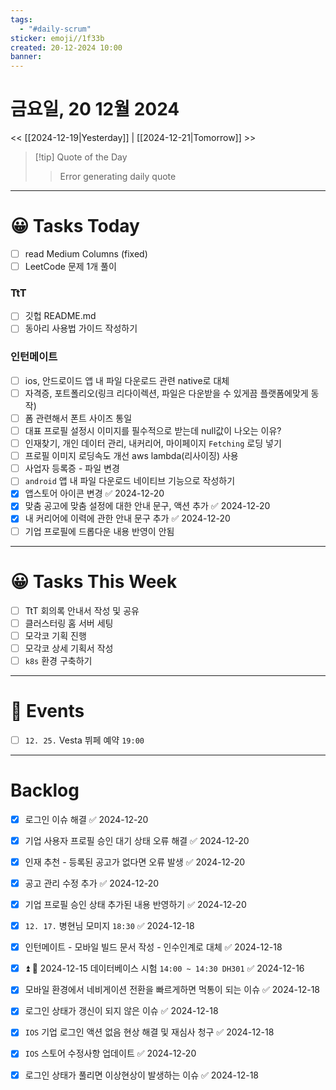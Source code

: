 ```yaml
---
tags:
  - "#daily-scrum"
sticker: emoji//1f33b
created: 20-12-2024 10:00
banner:
---
```

# 금요일, 20 12월 2024
<< [[2024-12-19|Yesterday]] | [[2024-12-21|Tomorrow]] >>

> [!tip] Quote of the Day  
> > Error generating daily quote

---

#  😀 Tasks Today
- [ ] read Medium Columns (fixed)
- [ ] LeetCode 문제 1개 풀이

### TtT
- [ ] 깃헙 README.md
- [ ] 동아리 사용법 가이드 작성하기
### 인턴메이트
- [ ] ios, 안드로이드 앱 내 파일 다운로드 관련 native로 대체
- [ ] 자격증, 포트폴리오(링크 리다이렉션, 파일은 다운받을 수 있게끔 플랫폼에맞게 동작)
- [ ] 폼 관련해서 폰트 사이즈 통일
- [ ] 대표 프로필 설정시 이미지를 필수적으로 받는데 null값이 나오는 이유?
- [ ] 인재찾기, 개인 데이터 관리, 내커리어, 마이페이지 `Fetching` 로딩 넣기
- [ ] 프로필 이미지 로딩속도 개선 aws lambda(리사이징) 사용
- [ ] 사업자 등록증 - 파일 변경
- [ ] `android` 앱 내 파일 다운로드 네이티브 기능으로 작성하기
- [x] 앱스토어 아이콘 변경 ✅ 2024-12-20
- [x] 맞춤 공고에 맞춤 설정에 대한 안내 문구, 액션 추가 ✅ 2024-12-20
- [x] 내 커리어에 이력에 관한 안내 문구 추가 ✅ 2024-12-20
- [ ] 기업 프로필에 드롭다운 내용 반영이 안됨
---
#  😀 Tasks This Week
- [ ] TtT 회의록 안내서 작성 및 공유
- [ ] 클러스터링 홈 서버 세팅
- [ ] 모각코 기획 진행
- [ ] 모각코 상세 기획서 작성
- [ ] `k8s` 환경 구축하기
---
# 🥳 Events 
- [ ] `12. 25.`  Vesta 뷔페 예약 `19:00` 
---
# Backlog
- [x] 로그인 이슈 해결 ✅ 2024-12-20
- [x] 기업 사용자 프로필 승인 대기 상태 오류 해결 ✅ 2024-12-20
- [x] 인재 추천 - 등록된 공고가 없다면 오류 발생 ✅ 2024-12-20
- [x] 공고 관리 수정 추가 ✅ 2024-12-20
- [x] 기업 프로필 승인 상태 추가된 내용 반영하기 ✅ 2024-12-20

- [x] `12. 17.` 병현님 모미지 `18:30` ✅ 2024-12-18
- [x] 인턴메이트 - 모바일 빌드 문서 작성 - 인수인계로 대체 ✅ 2024-12-18
- [x] ⏫  🛫 2024-12-15 데이터베이스 시험 `14:00 ~ 14:30 DH301` ✅ 2024-12-16
- [x] 모바일 환경에서 네비게이션 전환을 빠르게하면 먹통이 되는 이슈 ✅ 2024-12-18
- [x] 로그인 상태가 갱신이 되지 않은 이슈 ✅ 2024-12-18
- [x] `IOS` 기업 로그인 액션 없음 현상 해결 및 재심사 청구 ✅ 2024-12-18
- [x] `IOS` 스토어 수정사항 업데이트 ✅ 2024-12-20
- [x] 로그인 상태가 풀리면 이상현상이 발생하는 이슈 ✅ 2024-12-18